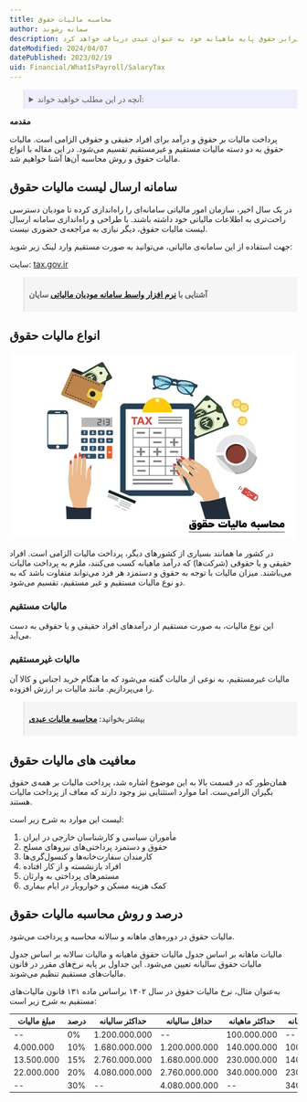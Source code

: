 ```yaml
---
title: محاسبه مالیات حقوق
author: سمانه رشوند  
description: فردی که یک سال گذشته در واحد اقتصادی مشغول بوده باشد در پایان سال مبلغی معادل دو برابر حقوق پایه ماهیانه خود به عنوان عیدی دریافت خواهد کرد.
dateModified: 2024/04/07
datePublished: 2023/02/19
uid: Financial/WhatIsPayroll/SalaryTax
---
```

<blockquote style="background-color:#eeeefc; padding:0.5rem">
<details>
  <summary>آنچه در این مطلب خواهید خواند:</summary>
  <ul>
    <li>سامانه ارسال لیست مالیات حقوق</li>
    <li>انواع مالیات حقوق</li>
    <li>مالیات مستقیم</li>
    <li>مالیات غیرمستقیم</li>
    <li>معافیت‌های مالیات حقوق</li>
    <li>درصد و روش محاسبه مالیات حقوق</li>
  </ul>
</details>

</blockquote>

**مقدمه**

پرداخت مالیات بر حقوق و درآمد برای افراد حقیقی و حقوقی الزامی است. مالیات حقوق به دو دسته مالیات مستقیم و غیرمستقیم تقسیم می‌شود. در این مقاله با انواع مالیات حقوق و روش محاسبه آن‌ها آشنا خواهیم شد.


## سامانه ارسال لیست مالیات حقوق

در یک سال‌ اخیر، سازمان امور مالیاتی سامانه‌ای را راه‌اندازی کرده تا مودیان دسترسی راحت‌تری به اطلاعات مالیاتی خود داشته باشند. با طراحی و راه‌اندازی سامانه ارسال لیست مالیات حقوق، دیگر نیازی به مراجعه‌ی حضوری نیست. 

جهت استفاده از این سامانه‌ی مالیاتی، می‌توانید به صورت مستقیم وارد لینک زیر شوید:

سایت: <a href="https://www.tax.gov.ir" target="_blank">tax.gov.ir</a>

<blockquote style="background-color:#f5f5f5; padding:0.5rem">
<p><strong>آشنایی با <a href="https://www.hooshkar.com/Software/Sayan/Module/TpTaxGov" target="_blank">نرم افزار واسط سامانه مودیان مالیاتی</a> سایان</strong></p></blockquote>

## انواع مالیات حقوق

![محاسبه مالیات حقوق](./Images/WhatIsSalaryTax.webp)

در کشور ما همانند بسیاری از کشورهای دیگر، پرداخت مالیات الزامی است. افراد حقیقی و یا حقوقی (شرکت‌ها) که درآمد ماهیانه کسب می‌کنند، ملزم به پرداخت مالیات می‌باشند. میزان مالیات با توجه به حقوق و دستمزد هر فرد می‌تواند متفاوت باشد که به دو نوع مالیات مستقیم و غیر مستقیم، تقسیم می‌شود.

### مالیات مستقیم
این نوع مالیات، به صورت مستقیم از درآمدهای افراد حقیقی و یا حقوقی به دست می‌آید.

### مالیات غیرمستقیم
مالیات غیرمستقیم، به نوعی از مالیات گفته می‌شود که ما هنگام خرید اجناس و کالا آن را می‌پردازیم. مانند مالیات بر ارزش افزوده.

<blockquote style="background-color:#f5f5f5; padding:0.5rem">
<p><strong>بیشتر بخوانید: <a href="https://www.hooshkar.com/Wiki/Payroll/EidTax" target="_blank">محاسبه مالیات عیدی</a></p></strong>
</blockquote>

## معافیت های مالیات حقوق
همان‌طور که در قسمت بالا به این موضوع اشاره شد، پرداخت مالیات بر همه‌ی حقوق بگیران الزامی‌ست. اما موارد استثنایی نیز وجود دارند که معاف از پرداخت مالیات هستند. 

لیست این موارد به شرح زیر است:

1. مأموران سیاسی و کارشناسان خارجی در ایران
2. حقوق و دستمزد پرداختی‌های نیروهای مسلح
3. کارمندان سفارت‌خانه‌ها و کنسول‌گری‌ها
4. افراد بازنشسته و از کار افتاده
5. مستمرهای پرداختی به وارثان
6. کمک هزینه مسکن و خواروبار در ایام بیماری

## درصد و روش محاسبه مالیات حقوق

مالیات حقوق در دوره‌های ماهانه و سالانه محاسبه و پرداخت می‌شود. 

مالیات ماهانه بر اساس جدول مالیات حقوق ماهیانه و مالیات سالانه بر اساس جدول مالیات حقوق سالیانه تعیین می‌شود. این جداول بر پایه نرخ‌های مقرر در قانون مالیات‌های مستقیم تنظیم می‌شوند. 

به‌عنوان مثال، نرخ مالیات حقوق در سال ۱۴۰۲ بر‌اساس ماده ۱۳۱ قانون 
مالیات‌های مستقیم به شرح زیر است:

مبلغ مالیات | درصد | حداکثر سالیانه | حداقل سالیانه | حداکثر ماهیانه | حداقل ماهیانه
------------ | ------------- | ------------- | ------------- | ------------- | -------------
 -- | 0% |1.200.000.000  | -- | 100.000.000 | --
4.000.000 | 10% |1.680.000.000  |1.200.000.000 | 140.000.000 | 100.000.000
13.500.000 | 15% |2.760.000.000  | 1.680.000.000 | 230.000.000 | 140.000.000
22.000.000 | 20% |4.080.000.000  | 2.760.000.000   | 340.000.000 | 230.000.000
 -- | 30% |  -- | 4.080.000.000   |      --       | 340.000.000